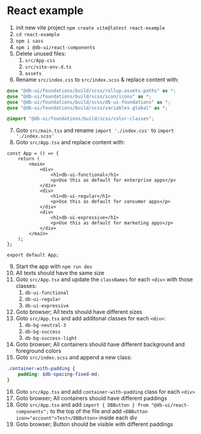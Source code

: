 # React example

1. init new vite project `npm create vite@latest react-example`
2. `cd react-example`
3. `npm i sass`
4. `npm i @db-ui/react-components`
5. Delete unused files:
    1. `src/App.css`
    2. `src/vite-env.d.ts`
    3. `assets`
6. Rename `src/index.css` to `src/index.scss` & replace content with:

```scss
@use "@db-ui/foundations/build/scss/rollup.assets-paths" as *;
@use "@db-ui/foundations/build/scss/icon/icons" as *;
@use "@db-ui/foundations/build/scss/db-ui-foundations" as *;
@use "@db-ui/foundations/build/scss/variables.global" as *;

@import "@db-ui/foundations/build/scss/color-classes";
```

7. Goto `src/main.tsx` and rename `import './index.css'` to `import './index.scss'`
8. Goto `src/App.tsx` and replace content with:

```tsx
const App = () => {
	return (
		<main>
			<div>
				<h1>db-ui-functional</h1>
				<p>Use this as default for enterprise apps</p>
			</div>
			<div>
				<h1>db-ui-regular</h1>
				<p>Use this as default for consumer apps</p>
			</div>
			<div>
				<h1>db-ui-expressive</h1>
				<p>Use this as default for marketing apps</p>
			</div>
		</main>
	);
};

export default App;
```

9. Start the app with `npm run dev`
10. All texts should have the same size
11. Goto `src/App.tsx` and update the `classNames` for each `<div>` with those classes:
    1. `db-ui-functional`
    2. `db-ui-regular`
    3. `db-ui-expressive`
12. Goto browser; All texts should have different sizes
13. Goto `src/App.tsx` and add additonal classes for each `<div>`:
    1. `db-bg-neutral-3`
    2. `db-bg-success`
    3. `db-bg-success-light`
14. Goto browser; All containers should have different background and foreground colors
15. Goto `src/index.scss` and append a new class:

```scss
.container-with-padding {
	padding: $db-spacing-fixed-md;
}
```

16. Goto `src/App.tsx` and add `container-with-padding` class for each `<div>`
17. Goto browser; All containers should have different paddings
18. Goto `src/App.tsx` and add `import { DBButton } from "@db-ui/react-components";` to the top of the file and add `<DBButton icon="account">Test</DBButton>` inside each div
19. Goto browser; Button should be visible with different paddings
